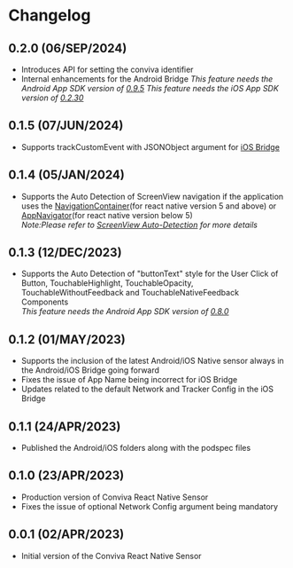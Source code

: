 
# Changelog

## 0.2.0 (06/SEP/2024)
- Introduces API for setting the conviva identifier
- Internal enhancements for the Android Bridge
*This feature needs the Android App SDK version of [0.9.5](https://github.com/Conviva/conviva-android-appanalytics)*
*This feature needs the iOS App SDK version of [0.2.30](https://github.com/Conviva/conviva-ios-appanalytics)*

## 0.1.5 (07/JUN/2024)
- Supports trackCustomEvent with JSONObject argument for [iOS Bridge](https://github.com/Conviva/conviva-ios-appanalytics)

## 0.1.4 (05/JAN/2024)
- Supports the Auto Detection of ScreenView navigation if the application uses the [NavigationContainer](https://reactnavigation.org/docs/5.x/hello-react-navigation)(for react native version 5 and above) or [AppNavigator](https://reactnavigation.org/docs/4.x/hello-react-navigation)(for react native version below 5)<br>
 *Note:Please refer to [ScreenView Auto-Detection](https://github.com/Conviva/conviva-react-native-appanalytics?tab=readme-ov-file#auto-detect-screenview-events-for-tracking-screen-navigation) for more details*
  
## 0.1.3 (12/DEC/2023)
* Supports the Auto Detection of "buttonText" style for the User Click of Button, TouchableHighlight, TouchableOpacity, TouchableWithoutFeedback and TouchableNativeFeedback Components<br>
*This feature needs the Android App SDK version of [0.8.0](https://github.com/Conviva/conviva-android-appanalytics)*

## 0.1.2 (01/MAY/2023)
* Supports the inclusion of the latest Android/iOS Native sensor always in the Android/iOS Bridge going forward
* Fixes the issue of App Name being incorrect for iOS Bridge
* Updates related to the default Network and Tracker Config in the iOS Bridge

## 0.1.1 (24/APR/2023)
* Published the Android/iOS folders along with the podspec files

## 0.1.0 (23/APR/2023)
* Production version of Conviva React Native Sensor
* Fixes the issue of optional Network Config argument being mandatory

## 0.0.1 (02/APR/2023)
* Initial version of the Conviva React Native Sensor
